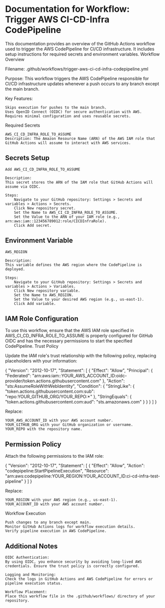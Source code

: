 # Documentation for Workflow: Trigger AWS CI-CD-Infra CodePipeline

This documentation provides an overview of the GitHub Actions workflow used to trigger the AWS CodePipeline for CI/CD infrastructure. It includes setup instructions for required secrets and environment variables.
Workflow Overview

Filename: .github/workflows/trigger-aws-ci-cd-infra-codepipeline.yml

Purpose:
This workflow triggers the AWS CodePipeline responsible for CI/CD infrastructure updates whenever a push occurs to any branch except the main branch.

Key Features:

    Skips execution for pushes to the main branch.
    Uses OpenID Connect (OIDC) for secure authentication with AWS.
    Requires minimal configuration and uses reusable secrets.

Required Secrets

    AWS_CI_CD_INFRA_ROLE_TO_ASSUME
    Description: The Amazon Resource Name (ARN) of the AWS IAM role that GitHub Actions will assume to interact with AWS services.

## Secrets Setup

    Add AWS_CI_CD_INFRA_ROLE_TO_ASSUME

    Description:
    This secret stores the ARN of the IAM role that GitHub Actions will assume via OIDC.

    Steps:
        Navigate to your GitHub repository: Settings > Secrets and variables > Actions > Secrets.
        Click New repository secret.
        Set the Name to AWS_CI_CD_INFRA_ROLE_TO_ASSUME.
        Set the Value to the ARN of your IAM role (e.g., arn:aws:iam::123456789012:role/CICDInfraRole).
        Click Add secret.

## Environment Variable

    AWS_REGION

    Description:
    This variable defines the AWS region where the CodePipeline is deployed.

    Steps:
        Navigate to your GitHub repository: Settings > Secrets and variables > Actions > Variables.
        Click New repository variable.
        Set the Name to AWS_REGION.
        Set the Value to your desired AWS region (e.g., us-east-1).
        Click Add variable.

## IAM Role Configuration

To use this workflow, ensure that the AWS IAM role specified in AWS_CI_CD_INFRA_ROLE_TO_ASSUME is properly configured for GitHub OIDC and has the necessary permissions to start the specified CodePipeline.
Trust Policy

Update the IAM role's trust relationship with the following policy, replacing placeholders with your information:

{
  "Version": "2012-10-17",
  "Statement": [
    {
      "Effect": "Allow",
      "Principal": {
        "Federated": "arn:aws:iam::YOUR_AWS_ACCOUNT_ID:oidc-provider/token.actions.githubusercontent.com"
      },
      "Action": "sts:AssumeRoleWithWebIdentity",
      "Condition": {
        "StringLike": {
          "token.actions.githubusercontent.com:sub": "repo:YOUR_GITHUB_ORG/YOUR_REPO:*"
        },
        "StringEquals": {
          "token.actions.githubusercontent.com:aud": "sts.amazonaws.com"
        }
      }
    }
  ]
}

Replace:

    YOUR_AWS_ACCOUNT_ID with your AWS account number.
    YOUR_GITHUB_ORG with your GitHub organization or username.
    YOUR_REPO with the repository name.

## Permission Policy

Attach the following permissions to the IAM role:

{
  "Version": "2012-10-17",
  "Statement": [
    {
      "Effect": "Allow",
      "Action": "codepipeline:StartPipelineExecution",
      "Resource": "arn:aws:codepipeline:YOUR_REGION:YOUR_ACCOUNT_ID:ci-cd-infra-test-pipeline"
    }
  ]
}

Replace:

    YOUR_REGION with your AWS region (e.g., us-east-1).
    YOUR_ACCOUNT_ID with your AWS account number.

Workflow Execution

    Push changes to any branch except main.
    Monitor GitHub Actions logs for workflow execution details.
    Verify pipeline execution in AWS CodePipeline.

## Additional Notes

    OIDC Authentication:
    By using OIDC, you enhance security by avoiding long-lived AWS credentials. Ensure the trust policy is correctly configured.

    Logging and Monitoring:
    Check the logs in GitHub Actions and AWS CodePipeline for errors or pipeline execution status.

    Workflow Placement:
    Place this workflow file in the .github/workflows/ directory of your repository.